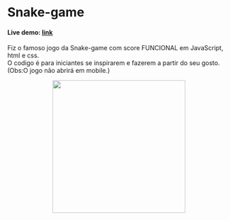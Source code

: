 <h1>Snake-game</h1>
<h4>Live demo: <a href="https://danieltinois.github.io/Jogo-Da-Cobrinha-Js/" target="_blank">link</a></h4>
<p>Fiz o famoso jogo da Snake-game com score FUNCIONAL em JavaScript, html e css.<br>
O codigo é para iniciantes se inspirarem e fazerem a partir do seu gosto.
<br>(Obs:O jogo não abrirá em mobile.)</p>

<p align="center">
  <img width="300" height="300" src="https://user-images.githubusercontent.com/99421761/179350020-22c73173-4542-41cc-b751-9aaf959dce79.png">
  </p>
